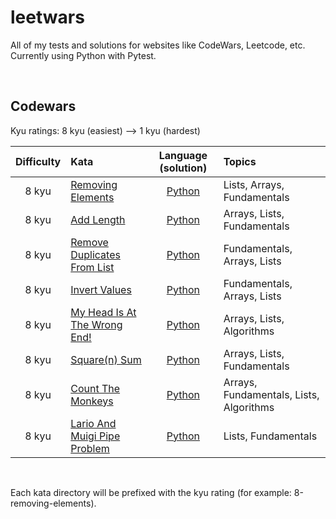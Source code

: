 # leetwars

All of my tests and solutions for websites like CodeWars, Leetcode, etc. Currently using Python with Pytest.

<br>

## Codewars

Kyu ratings: 8 kyu (easiest) --> 1 kyu (hardest)

| Difficulty | Kata | Language (solution) | Topics |
| :--: | :-- | :--: | :--- |
| 8 kyu | [Removing Elements](https://www.codewars.com/kata/5769b3802ae6f8e4890009d2) | [Python](codewars/8-removing-elements/solution.py) | Lists, Arrays, Fundamentals |
| 8 kyu | [Add Length](https://www.codewars.com/kata/559d2284b5bb6799e9000047) | [Python](codewars/8-add-length/solution.py) | Arrays, Lists, Fundamentals |
| 8 kyu | [Remove Duplicates From List](https://www.codewars.com/kata/57a5b0dfcf1fa526bb000118) | [Python](codewars/8-remove-duplicates-from-list/solution.py) | Fundamentals, Arrays, Lists |
| 8 kyu | [Invert Values](https://www.codewars.com/kata/5899dc03bc95b1bf1b0000ad) | [Python](codewars/8-invert-values/solution.py) | Fundamentals, Arrays, Lists |
| 8 kyu | [My Head Is At The Wrong End!](https://www.codewars.com/kata/56f699cd9400f5b7d8000b55) | [Python](codewars/8-my-head-is-at-the-wrong-end/solution.py) | Arrays, Lists, Algorithms |
| 8 kyu | [Square(n) Sum](https://www.codewars.com/kata/515e271a311df0350d00000f) | [Python](codewars/8-square-n-sum/solution.py) | Arrays, Lists, Fundamentals |
| 8 kyu | [Count The Monkeys](https://www.codewars.com/kata/56f69d9f9400f508fb000ba7) | [Python](codewars/8-count-the-monkeys/solution.py) | Arrays, Fundamentals, Lists, Algorithms | 
| 8 kyu | [Lario And Muigi Pipe Problem](https://www.codewars.com/kata/56b29582461215098d00000f) | [Python](codewars/8-lario-and-muigi-pipe-problem/solution.py) | Lists, Fundamentals |

<br>

Each kata directory will be prefixed with the kyu rating (for example: 8-removing-elements).
